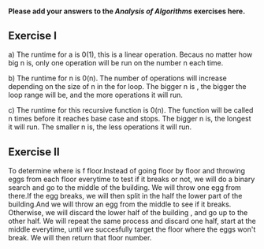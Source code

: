 #### Please add your answers to the ***Analysis of  Algorithms*** exercises here.

## Exercise I

a) The runtime for a is 0(1), this is a linear operation.
Becaus no matter how big n is, only one operation will be run on the number n each time.


b) The runtime for n is 0(n). The number of operations will increase depending on the size of n in the for loop. The bigger n is , the bigger the loop range will be, and the more operations it will run.


c) The runtime for this recursive function is 0(n).
The function will be called n times before it reaches base case and stops.
The bigger n is, the longest it will run. The smaller n is, the less operations it will run.

## Exercise II


To determine where is f floor.Instead of going floor by floor and throwing eggs from each floor everytime to test if it breaks or not, we will do a binary search and go to the middle of the building.
We will throw one egg from there.If the egg breaks, we will then split in the half the lower part of the building.And we will throw an egg from the middle to see if it breaks.
Otherwise, we will discard the lower half of the building , and go up to the other half.
We will repeat the same process and discard one half, start at the middle everytime, until we succesfully target the floor where the eggs won't break.
We will then return that floor number.